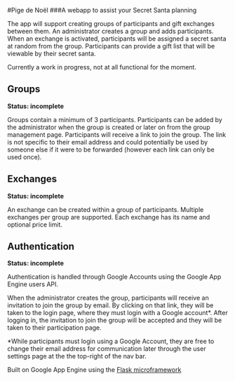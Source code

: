 #Pige de Noël
###A webapp to assist your Secret Santa planning

The app will support creating groups of participants and gift exchanges between them.
An administrator creates a group and adds participants.
When an exchange is activated, participants will be assigned a secret santa at random from the group.
Participants can provide a gift list that will be viewable by their secret santa.

Currently a work in progress, not at all functional for the moment.

## Groups
**Status: incomplete**

Groups contain a minimum of 3 participants.
Participants can be added by the administrator when the group is created or later on from the group management page.
Participants will receive a link to join the group. The link is not specific to their email address and could potentially be used by someone else if it were to be forwarded (however each link can only be used once).

## Exchanges
**Status: incomplete**

An exchange can be created within a group of participants.
Multiple exchanges per group are supported.
Each exchange has its name and optional price limit.


## Authentication
**Status: incomplete**

Authentication is handled through Google Accounts using the Google App Engine users API.

When the administrator creates the group, participants will receive an invitation to join the group by email.
By clicking on that link, they will be taken to the login page, where they must login with a Google account*. After logging in, the invitation to join the group will be accepted and they will be taken to their participation page. 

*While participants must login using a Google Account, they are free to change their email address for communication later through the user settings page at the the top-right of the nav bar.


Built on Google App Engine using the [Flask microframework](http://flask.pocoo.org)